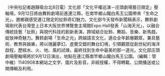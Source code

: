 （中央社記者趙靜瑜台北8日電）文化部「文化平權巡演－庄頭劇場藝日限定」壓軸場，9月12日將由舞鈴劇場前進連江縣，在南竿鄉山隴白馬王公園帶來「生命之光」，邀鄉親感受連江限定的扯鈴奇幻魅力。文化部今天發布新聞稿表示，舞鈴劇場剛代表台灣登上日本大阪世界博覽會主場館Expo Hall發表「山海天光」，以融合傳統技藝「扯鈴」與現代科技的創新表演，跨域結合扯鈴、舞蹈、音樂、新馬戲，綻放神奇魅力。舞鈴劇場「生命之光」跨越語言文化，適合全年齡層觀眾，兼具藝術、教育與娛樂，將以瑰麗夢幻、虛實交錯的舞台幻境，引領觀眾從創世紀的海洋啟程，歷經水、火、地、風的試煉，最終找到生命中最美的那一道光。文化部庄頭劇場壓軸場將於9月12日演出，地點在連江縣南竿鄉山隴白馬王公園。（編輯：管中維）1140908本網站之文字、圖片及影音，非經授權，不得轉載、公開播送或公開傳輸及利用。